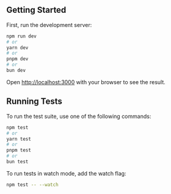 ## Getting Started

First, run the development server:

```bash
npm run dev
# or
yarn dev
# or
pnpm dev
# or
bun dev
```

Open [http://localhost:3000](http://localhost:3000) with your browser to see the result.

## Running Tests

To run the test suite, use one of the following commands:

```bash
npm test
# or
yarn test
# or
pnpm test
# or
bun test
```

To run tests in watch mode, add the watch flag:

```bash
npm test -- --watch
```
